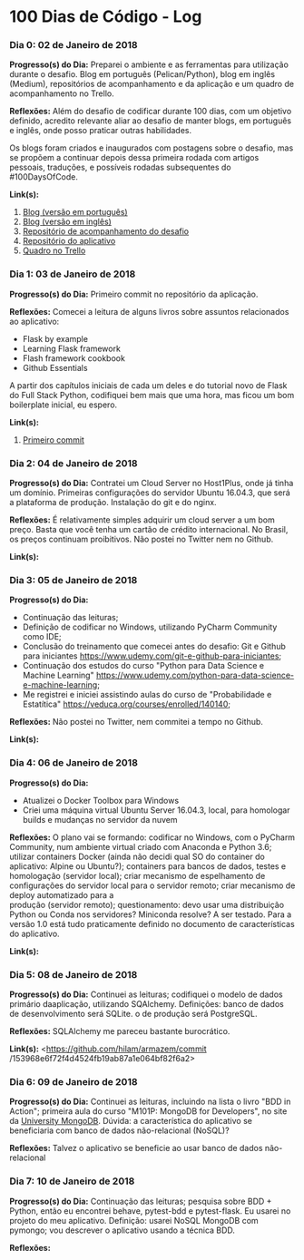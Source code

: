 # 100 Dias de Código - Log

### Dia 0: 02 de Janeiro de 2018

**Progresso(s) do Dia:** Preparei o ambiente e as ferramentas para utilização
durante o desafio. Blog em português (Pelican/Python), blog em inglês 
(Medium), repositórios de acompanhamento e da aplicação e um quadro de 
acompanhamento no Trello.

**Reflexões:** Além do desafio de codificar durante 100 dias, com um objetivo 
definido, acredito relevante aliar ao desafio de manter blogs, em português e 
inglês, onde posso praticar outras habilidades.

Os blogs foram criados e inaugurados com postagens sobre o desafio, mas se 
propõem a continuar depois dessa primeira rodada com artigos pessoais, 
traduções, e possíveis rodadas subsequentes do #100DaysOfCode.

**Link(s):** 
1. [Blog (versão em português)](https://hilam.github.io)
2. [Blog (versão em inglês)](https://medium.com/itfacets)
3. [Repositório de acompanhamento do desafio](https://github.com/hilam/100-days-of-code)
3. [Repositório do aplicativo](https://github.com/hilam/armazem)
5. [Quadro no Trello](https://trello.com/b/zKO1ooa0/100daysofcode)

### Dia 1: 03 de Janeiro de 2018

**Progresso(s) do Dia:** Primeiro commit no repositório da aplicação.

**Reflexões:** Comecei a leitura de alguns livros sobre assuntos relacionados
 ao aplicativo:
 
* Flask by example
* Learning Flask framework
* Flash framework cookbook
* Github Essentials

A partir dos capítulos iniciais de cada um deles e do tutorial novo de Flask 
do Full Stack Python, codifiquei bem mais que uma hora, mas ficou um bom 
boilerplate inicial, eu espero.

**Link(s):** 
1. [Primeiro commit](https://github.com/hilam/armazem/commit/454cc003a1fe2819300650eaa8c9c9ad68d4f4f8)

### Dia 2: 04 de Janeiro de 2018

**Progresso(s) do Dia:** Contratei um Cloud Server no Host1Plus, onde já 
tinha um domínio. Primeiras configurações do servidor Ubuntu 16.04.3, que 
será a plataforma de produção. Instalação do git e do nginx.

**Reflexões:** É relativamente simples adquirir um cloud server a um bom 
preço. Basta que você tenha um cartão de crédito internacional. No Brasil, os
 preços continuam proibitivos. Não postei no Twitter nem no Github.

**Link(s):** 

### Dia 3: 05 de Janeiro de 2018

**Progresso(s) do Dia:** 

* Continuação das leituras;
* Definição de codificar no Windows, utilizando PyCharm Community como IDE;
* Conclusão do treinamento que comecei antes do desafio: Git e Github para 
iniciantes <https://www.udemy.com/git-e-github-para-iniciantes>; 
* Continuação dos estudos do curso "Python para Data Science e Machine 
Learning" <https://www.udemy.com/python-para-data-science-e-machine-learning>; 
* Me registrei e iniciei assistindo aulas do curso de "Probabilidade e 
Estatítica" <https://veduca.org/courses/enrolled/140140>;

**Reflexões:** Não postei no Twitter, nem commitei a tempo no Github.

**Link(s):** 

### Dia 4: 06 de Janeiro de 2018

**Progresso(s) do Dia:** 
* Atualizei o Docker Toolbox para Windows
* Criei uma máquina virtual Ubuntu Server 16.04.3, local, para homologar 
builds e mudanças no servidor da nuvem

**Reflexões:** O plano vai se formando: codificar no Windows, com o PyCharm 
Community, num ambiente virtual criado com Anaconda e Python 3.6; utilizar 
containers Docker (ainda não decidi qual SO do container do aplicativo: 
Alpine ou Ubuntu?); containers para bancos de dados, testes e homologação 
(servidor local); criar mecanismo de espelhamento de configurações do servidor 
local para o servidor remoto; criar mecanismo de deploy automatizado para a  
produção (servidor remoto); questionamento: devo usar uma distribuição Python 
ou Conda nos servidores? Miniconda resolve? A ser testado. Para a versão 1.0 
está tudo praticamente definido no documento de características do aplicativo.

**Link(s):** 

### Dia 5: 08 de Janeiro de 2018

**Progresso(s) do Dia:** Continuei as leituras; codifiquei o modelo de 
dados primário daaplicação, utilizando SQAlchemy. Definições: banco de dados 
de desenvolvimento será SQLite. o de produção será PostgreSQL.

**Reflexões:** SQLAlchemy me pareceu bastante burocrático.

**Link(s):** 
<https://github.com/hilam/armazem/commit
/153968e6f72f4d4524fb19ab87a1e064bf82f6a2>

### Dia 6: 09 de Janeiro de 2018

**Progresso(s) do Dia:** Continuei as leituras, incluindo na lista o livro "BDD
 in Action"; primeira aula do curso "M101P: MongoDB for Developers", no site
  da [University MongoDB](https://university.mongodb.com/). Dúvida: a 
característica do aplicativo se beneficiaria com banco de dados 
não-relacional (NoSQL)?

**Reflexões:** Talvez o aplicativo se beneficie ao usar banco de dados 
não-relacional

### Dia 7: 10 de Janeiro de 2018

**Progresso(s) do Dia:** Continuação das leituras; pesquisa sobre BDD + 
Python, então eu encontrei behave, pytest-bdd e pytest-flask. Eu usarei no 
projeto do meu aplicativo. Definição: usarei NoSQL MongoDB com pymongo; vou 
descrever o aplicativo usando a técnica BDD.

**Reflexões:** 

